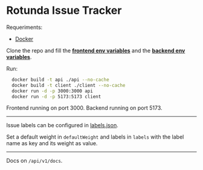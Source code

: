 # Rotunda Issue Tracker

Requeriments:
  - [Docker](https://docs.docker.com/engine/install/)

Clone the repo and fill the [__frontend env variables__](./client/.env.template) and the [__backend env variables__](./api/.env.template).

Run:

```sh
  docker build -t api ./api --no-cache
  docker build -t client ./client --no-cache
  docker run -d -p 3000:3000 api
  docker run -d -p 5173:5173 client
```

Frontend running on port 3000. 
Backend running on port 5173. 

---

Issue labels can be configured in [labels.json](./api/config/labels.json).

Set a default weight in `defaultWeight` and labels in `labels` with the label name as key and its weight as value.

---

Docs on `/api/v1/docs`.